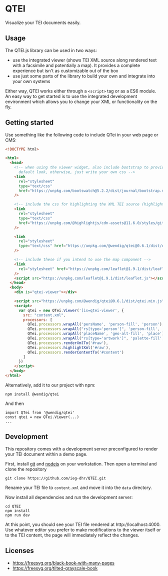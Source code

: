 # QTEI

Visualize your TEI documents easily.

## Usage

The QTEI.js library can be used in two ways:

* use the integrated viewer (shows TEI XML source along rendered text
  with a facsimile and potentially a map). It provides a complete experience but
  isn't as customizable out of the box
* use just some parts of the library to build your own and integrate into your
  own systems

Either way, QTEI works either through a `<script>` tag or as a ES6 module. An
easy way to get started is to use the integrated development environment which
allows you to change your XML or functionality on the fly.

## Getting started

Use something like the following code to include QTei in your web page or CMS:

~~~html
<!DOCTYPE html>

<html>
  <head>
    <!-- when using the viewer widget, also include bootstrap to provide a
      default look, otherwise, just write your own css -->
    <link
      rel="stylesheet"
      type="text/css"
      href="https://unpkg.com/bootswatch@5.2.2/dist/journal/bootstrap.min.css"
    />

    <!-- include the css for highlighting the XML TEI source (highlight.js) -->
    <link
      rel="stylesheet"
      type="text/css"
      href="https://unpkg.com/@highlightjs/cdn-assets@11.6.0/styles/github.min.css"
    />

    <link
      rel="stylesheet"
      type="text/css" href="https://unpkg.com/@wendig/qtei@0.6.1/dist/qtei.min.css"
    />

    <!-- include these if you intend to use the map component -->
    <link
      rel="stylesheet" href="https://unpkg.com/leaflet@1.9.1/dist/leaflet.css"
    />
    <script src="https://unpkg.com/leaflet@1.9.1/dist/leaflet.js"></script>
  </head>
  <body>
    <div is="qtei-viewer"></div>

    <script src="https://unpkg.com/@wendig/qtei@0.6.1/dist/qtei.min.js"></script>
    <script>
      var qtei = new QTei.Viewer('[is=qtei-viewer', {
        src: "content.xml",
        processors: [
          QTei.processors.wrapAll('persName', 'person-fill', 'person'),
          QTei.processors.wrapAll("rs[type='person']", 'person-fill', 'person'),
          QTei.processors.wrapAll('placeName', 'geo-alt-fill', 'place'),
          QTei.processors.wrapAll("rs[type='artwork']", 'palette-fill', 'artwork'),
          QTei.processors.renderXmlTo('#raw'),
          QTei.processors.highlightXml('#raw'),
          QTei.processors.renderContentTo('#content')
        ]
      })
    </script>
  </body>
</html>
~~~

Alternatively, add it to our project with npm:

    npm install @wendig/qtei

And then

    import QTei from '@wendig/qtei'
    const qtei = new QTei.Viewer(...)
    ...

## Development

This repository comes with a development server preconfigured to render your
TEI document within a demo page.

First, install [git](https://git-scm.com/) and [nodejs](https://nodejs.org/) on
your workstation. Then open a terminal and clone the repository

    git clone https://github.com/ieg-dhr/QTEI.git

Rename your TEI file to `content.xml` and move it into the `data` directory.

Now install all dependencies and run the development server:

    cd QTEI
    npm install
    npm run dev

At this point, you should see your TEI file rendered at http://localhost:4000.
Use whatever editor you prefer to make modifications to the viewer itself or to
the TEI content, the page will immediately reflect the changes.

## Licenses

* https://freesvg.org/black-book-with-many-pages
* https://freesvg.org/tilted-grayscale-book
